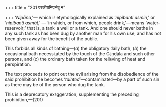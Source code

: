 +++
title = "201 परकीयनिपानेषु न"

+++
‘*Nipāna*,’— which is etymologically explained as ‘*nipibanti asmin*,’
or ‘*nipibanti asmāt*,’ — ‘in which, or from which, people drink,’—means
‘water-reservoir;’ that is, a tank, a well or a tank. And one should
never bathe in any such tank as has been dug by another man for his own
use, and has not been given away for the benefit of the public.

This forbids all kinds of bathing—(*a*) the obligatory daily bath, (*b*)
the occasional bath necessitated by the touch of the Cāṇḍāla and such
other persons, and (*c*) the ordinary bath taken for the relieving of
heat and perspiration.

The text proceeds to point out the evil arising from the disobedience of
the said prohibition he becomes ‘*tainted*’—contaminated—by a part of
such sin as there may be of the person who dug the tank.

This is a deprecatory exaggeration, supplementing the preceding
prohibition,—(201)


